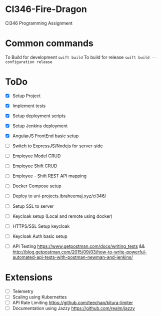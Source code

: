 # CI346-Fire-Dragon
CI346 Programming Assignment

# Common commands
To Build for development
`swift build`
To build for release
`swift build --configuration release`

# ToDo
- [x] Setup Project
- [x] Implement tests
- [x] Setup deployment scripts
- [x] Setup Jenkins deployment
- [x] AngularJS FrontEnd basic setup
- [ ] Switch to ExpressJS/Nodejs for server-side
- [ ] Employee Model CRUD
- [ ] Employee Shift CRUD
- [ ] Employee - Shift REST API mapping
- [ ] Docker Compose setup
- [ ] Deploy to uni-projects.ibraheemaj.xyz/ci346/
- [ ] Setup SSL to server
- [ ] Keycloak setup (Local and remote using docker)
- [ ] HTTPS/SSL Setup keycloak
- [ ] Keycloak Auth basic setup
- [ ] API Testing https://www.getpostman.com/docs/writing_tests && http://blog.getpostman.com/2015/09/03/how-to-write-powerful-automated-api-tests-with-postman-newman-and-jenkins/


# Extensions
- [ ] Telemetry
- [ ] Scaling using Kubernettes
- [ ] API Rate Limiting https://github.com/teechap/kitura-limiter
- [ ] Documentation using Jazzy https://github.com/realm/jazzy
